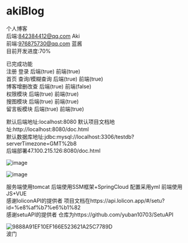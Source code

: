 # akiBlog
个人博客  
后端:842384412@qq.com Aki  
前端:976875730@qq.com 蓝酱  
目前开发进度:70%  
  
已完成功能  
注册 登录 后端(true) 前端(true)  
首页 查询/模糊查询 后端(true) 前端(true)  
博客增删改查 后端(true) 前端(false)  
权限模块 后端(true) 前端(true)  
搜图模块 后端(true) 前端(true)  
留言板模块 后端(true) 前端(true)
    
    
默认后端地址:localhost:8080
默认项目文档地址:http://localhost:8080/doc.html  
默认数据库地址:jdbc:mysql://localhost:3306/testdb?serverTimezone=GMT%2b8  
后端部署47.100.215.126:8080/doc.html  
  
  
![image](https://user-images.githubusercontent.com/72266886/220292779-021903dd-c181-44e5-8938-f9e04d411671.png)

  
![image](https://user-images.githubusercontent.com/72266886/220292462-b1a69167-a393-4e54-a3bd-9a86ab0eb5d7.png)

  
  
  
服务端使用tomcat 后端使用SSM框架+SpringCloud 配置采用yml 前端使用JS+VUE  
感谢loliconAPI的提供者 项目文档在https://api.lolicon.app/#/setu?id=%e8%af%b7%e6%b1%82  
感谢setuAPI的提供者 仓库为https://github.com/yuban10703/SetuAPI
  
  
    
![9888A91EF10EF166E523621A25C7789D](https://user-images.githubusercontent.com/72266886/200361411-623be310-cf6c-4c68-b178-f1df6d2d0d53.gif)  
波门

